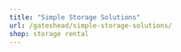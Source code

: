 ```yaml
---
title: "Simple Storage Solutions"
url: /gateshead/simple-storage-solutions/
shop: storage rental
---
```

